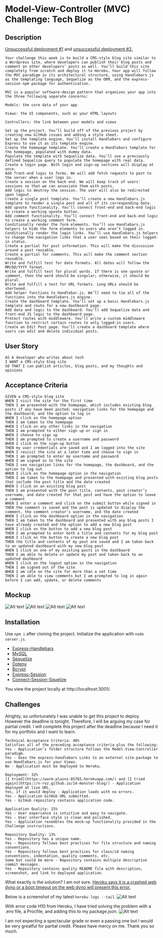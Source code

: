 # Model-View-Controller (MVC) Challenge: Tech Blog

## Description

[Unsuccessful deployment #1](https://warm-plains-85765.herokuapp.com/) and [unsuccessful deployment #2.](https://n-roz.github.io/14-monster-blog/) 

```
Your challenge this week is to build a CMS-style blog site similar to a Wordpress site, where developers can publish their blog posts and comment on other developers’ posts as well. You’ll build this site completely from scratch and deploy it to Heroku. Your app will follow the MVC paradigm in its architectural structure, using Handlebars.js as the templating language, Sequelize as the ORM, and the express-session npm package for authentication.
```

```
MVC is a popular software-design pattern that organizes your app into the three following separate concerns:

Models: the core data of your app

Views: the UI components, such as your HTML layouts

Controllers: the link between your models and views
```

```
Set up the project. You’ll build off of the previous project by creating new GitHub issues and adding a style sheet.
Set up the template engine. You’ll install Handlebars and configure Express to use it as its template engine.
Create the homepage template. You’ll create a Handlebars template for the homepage, populated with dummy data.
Populate the template with Sequelize data. You’ll use a previously defined Sequelize query to populate the homepage with real data.
Create a login page. Both login and sign-up sections will display at once.
Add front-end logic to forms. We will add fetch requests to post to the server when a user logs in.
Create a session on the back end. We will keep track of users' sessions so that we can associate them with posts.
Add logic to destroy the session. The user will also be redirected upon logout.
Create a single post template. You’ll create a new Handlebars.js template to render a single post and all of its corresponding data.
Add upvote functionality. You’ll connect front-end and back-end logic to create a working upvote button.
Add comment functionality. You’ll connect front-end and back-end logic to create a working comment form.
Conditionally render the form elements. You’ll use Handlebars.js helpers to hide the form elements to users who aren’t logged in.
Conditionally render the login links. You’ll use Handlebars.js helpers to change the navigation links that a user sees based on their logged-in status.
Create a partial for post information. This will make the discussion around a post reusable.
Create a partial for comments. This will make the comment section reusable.
Write and fulfill test for date formats. All dates will follow the MM/DD/YYYY format.
Write and fulfill test for plural words. If there is one upvote or comment, then the word should be singular; otherwise, it should be plural.
Write and fulfill a test for URL formats. Long URLs should be shortened.
Add helper functions to Handlebar.js. We’ll need to tie all of the functions into the Handlebars.js engine.
Create the dashboard template. You’ll set up a basic Handlebars.js template and route for a new dashboard page.
Add data and logic to the dashboard. You’ll add Sequelize data and front-end JS logic to the dashboard page.
Protect routes with middleware. You’ll write a custom middleware function to restrict certain routes to only logged-in users.
Create an Edit Post page. You’ll create a dashboard template where users can edit and delete individual posts.
```

## User Story
```
AS A developer who writes about tech
I WANT a CMS-style blog site
SO THAT I can publish articles, blog posts, and my thoughts and opinions
```

## Acceptance Criteria
```
GIVEN a CMS-style blog site
WHEN I visit the site for the first time
THEN I am presented with the homepage, which includes existing blog posts if any have been posted; navigation links for the homepage and the dashboard; and the option to log in
WHEN I click on the homepage option
THEN I am taken to the homepage
WHEN I click on any other links in the navigation
THEN I am prompted to either sign up or sign in
WHEN I choose to sign up
THEN I am prompted to create a username and password
WHEN I click on the sign-up button
THEN my user credentials are saved and I am logged into the site
WHEN I revisit the site at a later time and choose to sign in
THEN I am prompted to enter my username and password
WHEN I am signed in to the site
THEN I see navigation links for the homepage, the dashboard, and the option to log out
WHEN I click on the homepage option in the navigation
THEN I am taken to the homepage and presented with existing blog posts that include the post title and the date created
WHEN I click on an existing blog post
THEN I am presented with the post title, contents, post creator’s username, and date created for that post and have the option to leave a comment
WHEN I enter a comment and click on the submit button while signed in
THEN the comment is saved and the post is updated to display the comment, the comment creator’s username, and the date created
WHEN I click on the dashboard option in the navigation
THEN I am taken to the dashboard and presented with any blog posts I have already created and the option to add a new blog post
WHEN I click on the button to add a new blog post
THEN I am prompted to enter both a title and contents for my blog post
WHEN I click on the button to create a new blog post
THEN the title and contents of my post are saved and I am taken back to an updated dashboard with my new blog post
WHEN I click on one of my existing posts in the dashboard
THEN I am able to delete or update my post and taken back to an updated dashboard
WHEN I click on the logout option in the navigation
THEN I am signed out of the site
WHEN I am idle on the site for more than a set time
THEN I am able to view comments but I am prompted to log in again before I can add, update, or delete comments
```

## Mockup
![Alt text](assets/deployed2.png "Deployed 2")
![Alt text](assets/deployed3.png "Deployed 3")
![Alt text](assets/deployed1.png "Deployed 1")
![Alt text](assets/deployed4.png "Deployed 4")

## Installation
Use ```npm i``` after cloning the project. Initialize the application with ```node server.js```.

- [Express-Handlebars](https://www.npmjs.com/package/express-handlebars)
- [MySQL](https://www.npmjs.com/package/mysql2)
- [Sequelize](https://sequelize.org/docs/v6/getting-started/)
- [Dotenv](https://www.npmjs.com/package/dotenv)
- [Bcrypt](https://www.npmjs.com/package/bcrypt)
- [Express-Session](https://www.npmjs.com/package/express-session)
- [Connect-Session-Squelize](https://www.npmjs.com/package/connect-session-sequelize)

You view the project locally at http://localhost:3001/.

## Challenges
Alrighty, so unfortunately I was unable to get this project to deploy. However the deadline is tonight. Therefore, I will be arguing my case for partial credit. I will complete this project after the deadline because I need it for my portfolio and I want to learn.

```
Technical Acceptance Criteria: 40%
Satisfies all of the preceding acceptance criteria plus the following:
Yes - Application’s folder structure follows the Model-View-Controller paradigm.
Yes - Uses the express-handlebars Links to an external site.package to use Handlebars.js for your Views.
No - Application must be deployed to Heroku.

Deployment: 32%
[I tried](https://warm-plains-85765.herokuapp.com/) and [I tried again](https://n-roz.github.io/14-monster-blog/) - Application deployed at live URL.
Yes, if it would deploy - Application loads with no errors.
Yes - Application GitHub URL submitted.
Yes - GitHub repository contains application code.

Application Quality: 15%
Yes - User experience is intuitive and easy to navigate.
Yes - User interface style is clean and polished.
Yes - Application resembles the mock-up functionality provided in the Challenge instructions.

Repository Quality: 13%
Yes - Repository has a unique name.
Yes - Repository follows best practices for file structure and naming conventions.
Yes - Repository follows best practices for class/id naming conventions, indentation, quality comments, etc.
Some but could be more - Repository contains multiple descriptive commit messages.
Yes - Repository contains quality README file with description, screenshot, and link to deployed application.
```

What exactly is the solution? I am not sure. [Heroku says it is a crashed web dyno or a boot timeout on the web dyno will present this error.](https://devcenter.heroku.com/articles/error-codes#h10-app-crashed)

Below is a screenshot of my latest ```heroku logs --tail```. 
![Alt text](assets/error4.png "Error 4")

With error code H10 from Heroku, I have tried solving the problem with a .env file, a Procfile, and adding this to my package.json.
![Alt text](assets/error3.png "Error 3")

I am not expecting a spectacular grade or even a passing one but I would be very greatful for partial credit. Please have mercy on me. Thank you so much.


